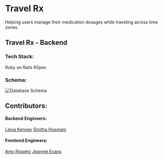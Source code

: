 # Travel Rx

Helping users manage their medication dosages while traveling across time zones.

## Travel Rx - Backend

### Tech Stack:
Ruby on Rails
RSpec

### Schema:
![Database Schema](https://user-images.githubusercontent.com/45922590/70955213-4a46ea00-202d-11ea-8ae4-f6f1544a2fc0.png)

## Contributors:
#### Backend Engineers:
[Leiya Kenney](https://github.com/leiyakenney)
[Smitha Hosmani](https://github.com/hsmitha26)

#### Frontend Engineers:
[Amy Rippeto](https://github.com/aripp2)
[Jeannie Evans](https://github.com/jmevans0211)
